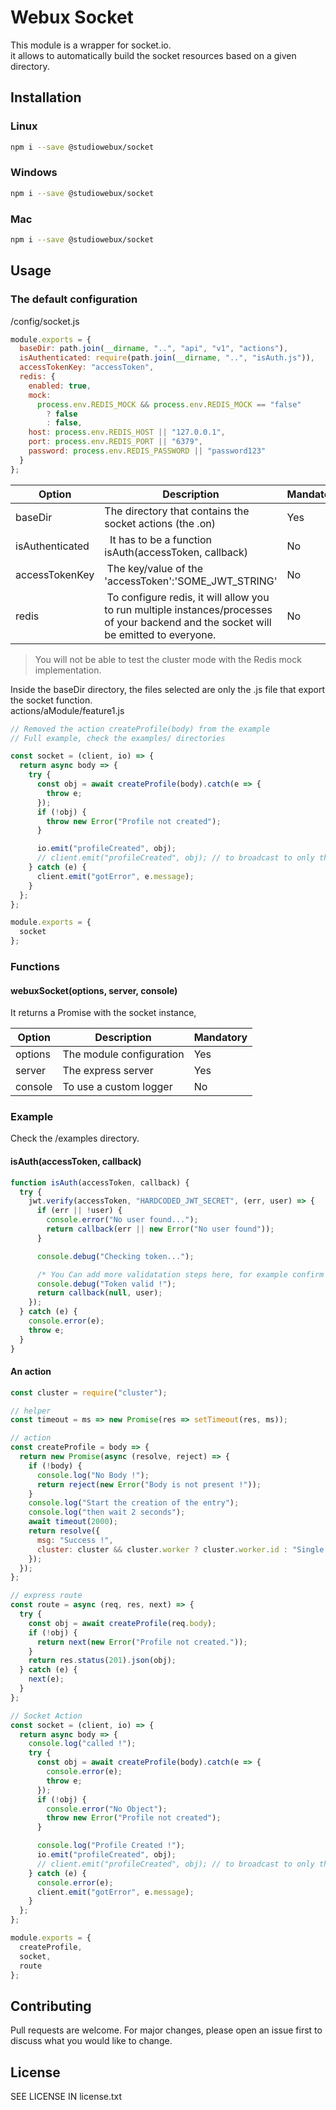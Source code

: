 # Webux Socket

This module is a wrapper for socket.io.  
it allows to automatically build the socket resources based on a given directory.

## Installation

### Linux

```bash
npm i --save @studiowebux/socket
```

### Windows

```bash
npm i --save @studiowebux/socket
```

### Mac

```bash
npm i --save @studiowebux/socket
```

## Usage

### The default configuration

/config/socket.js

```javascript
module.exports = {
  baseDir: path.join(__dirname, "..", "api", "v1", "actions"),
  isAuthenticated: require(path.join(__dirname, "..", "isAuth.js")),
  accessTokenKey: "accessToken",
  redis: {
    enabled: true,
    mock:
      process.env.REDIS_MOCK && process.env.REDIS_MOCK == "false"
        ? false
        : false,
    host: process.env.REDIS_HOST || "127.0.0.1",
    port: process.env.REDIS_PORT || "6379",
    password: process.env.REDIS_PASSWORD || "password123"
  }
};
```

| Option          | Description                                                                                                                            | Mandatory |
| --------------- | -------------------------------------------------------------------------------------------------------------------------------------- | --------- |
| baseDir         | The directory that contains the socket actions (the .on)                                                                               | Yes       |
| isAuthenticated |   It has to be a function isAuth(accessToken, callback)                                                                                | No        |
| accessTokenKey  |  The key/value of the 'accessToken':'SOME_JWT_STRING'                                                                                  | No        |
| redis           |  To configure redis, it will allow you to run multiple instances/processes of your backend and the socket will be emitted to everyone. | No        |

> You will not be able to test the cluster mode with the Redis mock implementation.

Inside the baseDir directory, the files selected are only the .js file that export the socket function.  
actions/aModule/feature1.js

```javascript
// Removed the action createProfile(body) from the example
// Full example, check the examples/ directories

const socket = (client, io) => {
  return async body => {
    try {
      const obj = await createProfile(body).catch(e => {
        throw e;
      });
      if (!obj) {
        throw new Error("Profile not created");
      }

      io.emit("profileCreated", obj);
      // client.emit("profileCreated", obj); // to broadcast to only the client
    } catch (e) {
      client.emit("gotError", e.message);
    }
  };
};

module.exports = {
  socket
};
```

### Functions

#### webuxSocket(options, server, console)

It returns a Promise with the socket instance,

| Option  | Description              | Mandatory |
| ------- | ------------------------ | --------- |
| options | The module configuration | Yes       |
| server  | The express server       | Yes       |
| console | To use a custom logger   | No        |

### Example

Check the /examples directory.

#### isAuth(accessToken, callback)

```javascript
function isAuth(accessToken, callback) {
  try {
    jwt.verify(accessToken, "HARDCODED_JWT_SECRET", (err, user) => {
      if (err || !user) {
        console.error("No user found...");
        return callback(err || new Error("No user found"));
      }

      console.debug("Checking token...");

      /* You Can add more validatation steps here, for example confirm the validity of the token in an external database */
      console.debug("Token valid !");
      return callback(null, user);
    });
  } catch (e) {
    console.error(e);
    throw e;
  }
}
```

#### An action

```javascript
const cluster = require("cluster");

// helper
const timeout = ms => new Promise(res => setTimeout(res, ms));

// action
const createProfile = body => {
  return new Promise(async (resolve, reject) => {
    if (!body) {
      console.log("No Body !");
      return reject(new Error("Body is not present !"));
    }
    console.log("Start the creation of the entry");
    console.log("then wait 2 seconds");
    await timeout(2000);
    return resolve({
      msg: "Success !",
      cluster: cluster && cluster.worker ? cluster.worker.id : "Single Node"
    });
  });
};

// express route
const route = async (req, res, next) => {
  try {
    const obj = await createProfile(req.body);
    if (!obj) {
      return next(new Error("Profile not created."));
    }
    return res.status(201).json(obj);
  } catch (e) {
    next(e);
  }
};

// Socket Action
const socket = (client, io) => {
  return async body => {
    console.log("called !");
    try {
      const obj = await createProfile(body).catch(e => {
        console.error(e);
        throw e;
      });
      if (!obj) {
        console.error("No Object");
        throw new Error("Profile not created");
      }

      console.log("Profile Created !");
      io.emit("profileCreated", obj);
      // client.emit("profileCreated", obj); // to broadcast to only the client
    } catch (e) {
      console.error(e);
      client.emit("gotError", e.message);
    }
  };
};

module.exports = {
  createProfile,
  socket,
  route
};
```

## Contributing

Pull requests are welcome. For major changes, please open an issue first to discuss what you would like to change.

## License

SEE LICENSE IN license.txt
